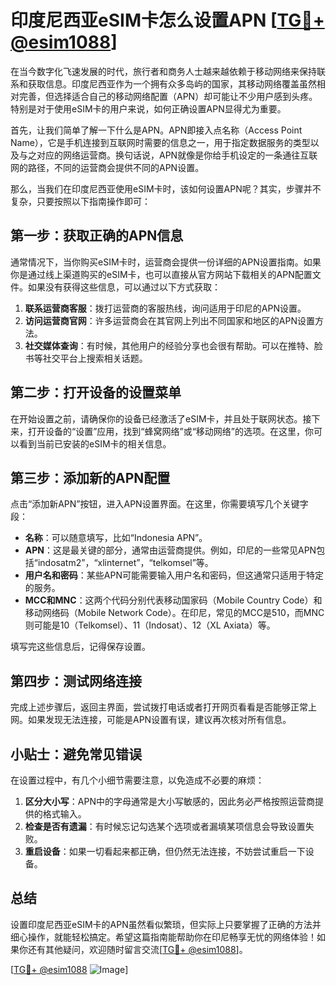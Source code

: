 # 印度尼西亚eSIM卡怎么设置APN [[TG💪+ @esim1088](https://t.me/s/esim1088)]

在当今数字化飞速发展的时代，旅行者和商务人士越来越依赖于移动网络来保持联系和获取信息。印度尼西亚作为一个拥有众多岛屿的国家，其移动网络覆盖虽然相对完善，但选择适合自己的移动网络配置（APN）却可能让不少用户感到头疼。特别是对于使用eSIM卡的用户来说，如何正确设置APN显得尤为重要。

首先，让我们简单了解一下什么是APN。APN即接入点名称（Access Point Name），它是手机连接到互联网时需要的信息之一，用于指定数据服务的类型以及与之对应的网络运营商。换句话说，APN就像是你给手机设定的一条通往互联网的路径，不同的运营商会提供不同的APN设置。

那么，当我们在印度尼西亚使用eSIM卡时，该如何设置APN呢？其实，步骤并不复杂，只要按照以下指南操作即可：

## 第一步：获取正确的APN信息

通常情况下，当你购买eSIM卡时，运营商会提供一份详细的APN设置指南。如果你是通过线上渠道购买的eSIM卡，也可以直接从官方网站下载相关的APN配置文件。如果没有获得这些信息，可以通过以下方式获取：

1. **联系运营商客服**：拨打运营商的客服热线，询问适用于印尼的APN设置。
2. **访问运营商官网**：许多运营商会在其官网上列出不同国家和地区的APN设置方法。
3. **社交媒体查询**：有时候，其他用户的经验分享也会很有帮助。可以在推特、脸书等社交平台上搜索相关话题。

## 第二步：打开设备的设置菜单

在开始设置之前，请确保你的设备已经激活了eSIM卡，并且处于联网状态。接下来，打开设备的“设置”应用，找到“蜂窝网络”或“移动网络”的选项。在这里，你可以看到当前已安装的eSIM卡的相关信息。

## 第三步：添加新的APN配置

点击“添加新APN”按钮，进入APN设置界面。在这里，你需要填写几个关键字段：

- **名称**：可以随意填写，比如“Indonesia APN”。
- **APN**：这是最关键的部分，通常由运营商提供。例如，印尼的一些常见APN包括“indosatm2”，“xlinternet”，“telkomsel”等。
- **用户名和密码**：某些APN可能需要输入用户名和密码，但这通常只适用于特定的服务。
- **MCC和MNC**：这两个代码分别代表移动国家码（Mobile Country Code）和移动网络码（Mobile Network Code）。在印尼，常见的MCC是510，而MNC则可能是10（Telkomsel）、11（Indosat）、12（XL Axiata）等。

填写完这些信息后，记得保存设置。

## 第四步：测试网络连接

完成上述步骤后，返回主界面，尝试拨打电话或者打开网页看看是否能够正常上网。如果发现无法连接，可能是APN设置有误，建议再次核对所有信息。

## 小贴士：避免常见错误

在设置过程中，有几个小细节需要注意，以免造成不必要的麻烦：

1. **区分大小写**：APN中的字母通常是大小写敏感的，因此务必严格按照运营商提供的格式输入。
2. **检查是否有遗漏**：有时候忘记勾选某个选项或者漏填某项信息会导致设置失败。
3. **重启设备**：如果一切看起来都正确，但仍然无法连接，不妨尝试重启一下设备。

## 总结

设置印度尼西亚eSIM卡的APN虽然看似繁琐，但实际上只要掌握了正确的方法并细心操作，就能轻松搞定。希望这篇指南能帮助你在印尼畅享无忧的网络体验！如果你还有其他疑问，欢迎随时留言交流[[TG💪+ @esim1088](https://t.me/s/esim1088)]。

[[TG💪+ @esim1088](https://t.me/s/esim1088) ![Image](https://i.postimg.cc/4NQfJmqS/Snipaste-2025-05-13-00-14-12.png)]